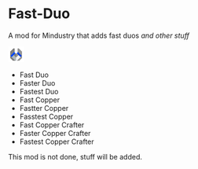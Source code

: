 # Fast-Duo

A mod for Mindustry that adds fast duos *and other stuff*

![logo](logo.png)

- Fast Duo
- Faster Duo
- Fastest Duo
- Fast Copper
- Fastter Copper
- Fasstest Copper
- Fast Copper Crafter
- Faster Copper Crafter
- Fastest Copper Crafter

This mod is not done, stuff will be added.